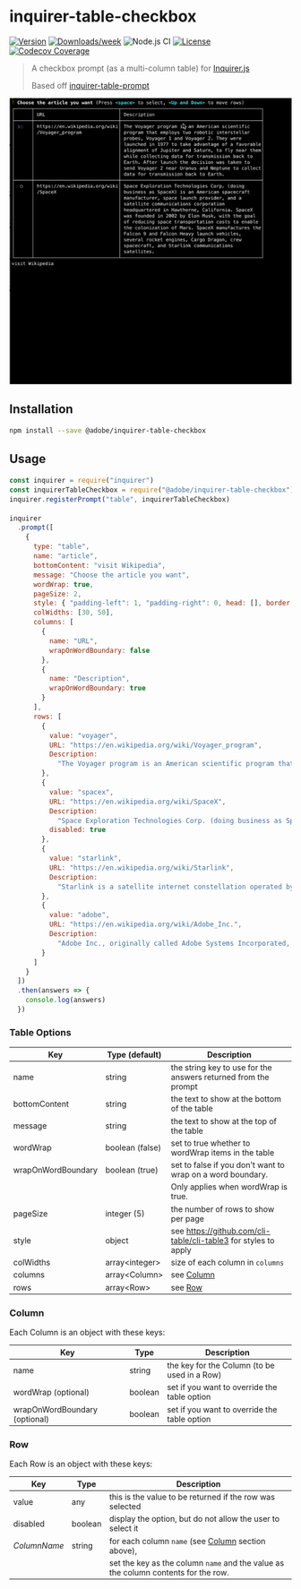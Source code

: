 # inquirer-table-checkbox

[![Version](https://img.shields.io/npm/v/@adobe/inquirer-table-checkbox.svg)](https://npmjs.org/package/@adobe/inquirer-table-checkbox)
[![Downloads/week](https://img.shields.io/npm/dw/@adobe/inquirer-table-checkbox.svg)](https://npmjs.org/package/@adobe/inquirer-table-checkbox)
![Node.js CI](https://github.com/adobe/inquirer-table-checkbox/workflows/Node.js%20CI/badge.svg)
[![License](https://img.shields.io/badge/license-ISC-blue.svg)](https://opensource.org/licenses/ISC)
[![Codecov Coverage](https://img.shields.io/codecov/c/github/adobe/inquirer-table-checkbox/master.svg?style=flat-square)](https://codecov.io/gh/adobe/inquirer-table-checkbox/)

> A checkbox prompt (as a multi-column table) for [Inquirer.js](https://github.com/SBoudrias/Inquirer.js)
>
> Based off [inquirer-table-prompt](https://github.com/eduardoboucas/inquirer-table-prompt)

![Screen capture of the checkbox table prompt](screen-capture.gif)

## Installation

```sh
npm install --save @adobe/inquirer-table-checkbox
```

## Usage

```javascript
const inquirer = require("inquirer")
const inquirerTableCheckbox = require("@adobe/inquirer-table-checkbox")
inquirer.registerPrompt("table", inquirerTableCheckbox)

inquirer
  .prompt([
    {
      type: "table",
      name: "article",
      bottomContent: "visit Wikipedia",
      message: "Choose the article you want",
      wordWrap: true,
      pageSize: 2,
      style: { "padding-left": 1, "padding-right": 0, head: [], border: [] },
      colWidths: [30, 50],
      columns: [
        {
          name: "URL",
          wrapOnWordBoundary: false
        },
        {
          name: "Description",
          wrapOnWordBoundary: true
        }
      ],
      rows: [
        {
          value: "voyager",
          URL: "https://en.wikipedia.org/wiki/Voyager_program",
          Description:
            "The Voyager program is an American scientific program that employs two robotic interstellar probes, Voyager 1 and Voyager 2. They were launched in 1977 to take advantage of a favorable alignment of Jupiter and Saturn, to fly near them while collecting data for transmission back to Earth. After launch the decision was taken to send Voyager 2 near Uranus and Neptune to collect data for transmission back to Earth."
        },
        {
          value: "spacex",
          URL: "https://en.wikipedia.org/wiki/SpaceX",
          Description:
            "Space Exploration Technologies Corp. (doing business as SpaceX) is an American spacecraft manufacturer, space launch provider, and a satellite communications corporation headquartered in Hawthorne, California. SpaceX was founded in 2002 by Elon Musk, with the goal of reducing space transportation costs to enable the colonization of Mars. SpaceX manufactures the Falcon 9 and Falcon Heavy launch vehicles, several rocket engines, Cargo Dragon, crew spacecraft, and Starlink communications satellites.",
          disabled: true
        },
        {
          value: "starlink",
          URL: "https://en.wikipedia.org/wiki/Starlink",
          Description:
            "Starlink is a satellite internet constellation operated by SpaceX, providing satellite Internet access coverage to 40 countries. It also aims for global mobile phone service after 2023. SpaceX started launching Starlink satellites in 2019. As of September 2022, Starlink consists of over 3,000 mass-produced small satellites in low Earth orbit (LEO), which communicate with designated ground transceivers. In total, nearly 12,000 satellites are planned to be deployed, with a possible later extension to 42,000. Starlink provides internet access to over 500,000 subscribers as of June 2022."
        },
        {
          value: "adobe",
          URL: "https://en.wikipedia.org/wiki/Adobe_Inc.",
          Description:
            "Adobe Inc., originally called Adobe Systems Incorporated, is an American multinational computer software company incorporated in Delaware and headquartered in San Jose, California. It has historically specialized in software for the creation and publication of a wide range of content, including graphics, photography, illustration, animation, multimedia/video, motion pictures, and print. Its flagship products include Adobe Photoshop image editing software; Adobe Illustrator vector-based illustration software; Adobe Acrobat Reader and the Portable Document Format (PDF); and a host of tools primarily for audio-visual content creation, editing and publishing. Adobe offered a bundled solution of its products named Adobe Creative Suite, which evolved into a subscription software as a service (SaaS) offering named Adobe Creative Cloud. The company also expanded into digital marketing software and in 2021 was considered one of the top global leaders in Customer Experience Management (CXM)."
        }
      ]
    }
  ])
  .then(answers => {
    console.log(answers)
  })
```

### Table Options

| Key                | Type (default)       | Description                                                     |
|--------------------|----------------------|-----------------------------------------------------------------|
| name               | string               | the string key to use for the answers returned from the prompt  |
| bottomContent      | string               | the text to show at the bottom of the table                     |
| message            | string               | the text to show at the top of the table                        |
| wordWrap           | boolean (false)      | set to true whether to wordWrap items in the table              |
| wrapOnWordBoundary | boolean (true)       | set to false if you don't want to wrap on a word boundary.      |
|                    |                      | Only applies when wordWrap is true.                             |
| pageSize           | integer (5)          | the number of rows to show per page                             |
| style              | object               | see https://github.com/cli-table/cli-table3 for styles to apply |
| colWidths          | array&lt;integer&gt; | size of each column in `columns`                                |
| columns            | array&lt;Column&gt;  | see [Column](#Column)                                           |
| rows               | array&lt;Row&gt;     | see [Row](#Row)                                                 |

### Column

Each Column is an object with these keys:

| Key                           | Type    | Description                                  |
|-------------------------------|---------|----------------------------------------------|
| name                          | string  | the key for the Column (to be used in a Row) |
| wordWrap (optional)           | boolean | set if you want to override the table option |
| wrapOnWordBoundary (optional) | boolean | set if you want to override the table option |

### Row

Each Row is an object with these keys:

| Key          | Type    | Description                                                                        |
|--------------|---------|------------------------------------------------------------------------------------|
| value        | any     | this is the value to be returned if the row was selected                           |
| disabled     | boolean | display the option, but do not allow the user to select it                         |
| *ColumnName* | string  | for each column `name` (see [Column](#Column) section above),                      |
|              |         | set the key as the column `name` and the value as the column contents for the row. |

